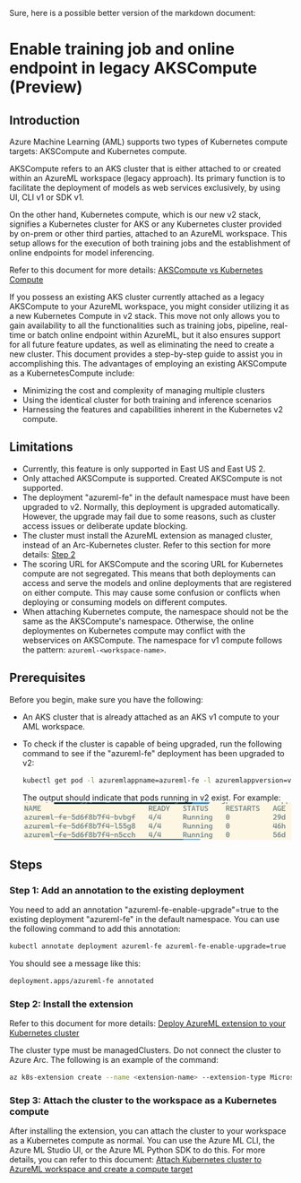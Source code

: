 Sure, here is a possible better version of the markdown document:

# Enable training job and online endpoint in legacy AKSCompute (Preview)

## Introduction

Azure Machine Learning (AML) supports two types of Kubernetes compute targets: AKSCompute and Kubernetes compute.

AKSCompute refers to an AKS cluster that is either attached to or created within an AzureML workspace (legacy approach). Its primary function is to facilitate the deployment of models as web services exclusively, by using UI, CLI v1 or SDK v1.

On the other hand, Kubernetes compute, which is our new v2 stack, signifies a Kubernetes cluster for AKS or any Kubernetes cluster provided by on-prem or other third parties, attached to an AzureML workspace. This setup allows for the execution of both training jobs and the establishment of online endpoints for model inferencing.

Refer to this document for more details: [AKSCompute vs Kubernetes Compute](https://learn.microsoft.com/en-us/azure/machine-learning/how-to-attach-kubernetes-anywhere?view=azureml-api-2#kubernetescompute-and-legacy-akscompute)

If you possess an existing AKS cluster currently attached as a legacy AKSCompute to your AzureML workspace, you might consider utilizing it as a new Kubernetes Compute in v2 stack. This move not only allows you to gain availability to all the functionalities such as training jobs, pipeline, real-time or batch online endpoint within AzureML, but it also ensures support for all future feature updates, as well as eliminating the need to create a new cluster. This document provides a step-by-step guide to assist you in accomplishing this. The advantages of employing an existing AKSCompute as a KubernetesCompute include:

- Minimizing the cost and complexity of managing multiple clusters
- Using the identical cluster for both training and inference scenarios
- Harnessing the features and capabilities inherent in the Kubernetes v2 compute.

## Limitations
* Currently, this feature is only supported in East US and East US 2.
* Only attached AKSCompute is supported. Created AKSCompute is not supported.
* The deployment "azureml-fe" in the default namespace must have been upgraded to v2. Normally, this deployment is upgraded automatically. However, the upgrade may fail due to some reasons, such as cluster access issues or deliberate update blocking.
* The cluster must install the AzureML extension as managed cluster, instead of an Arc-Kubernetes cluster. Refer to this section for more details: [Step 2](#step-2-install-the-extension-with-extra-configuration)
* The scoring URL for AKSCompute and the scoring URL for Kubernetes compute are not segregated. This means that both deployments can access and serve the models and online deployments that are registered on either compute. This may cause some confusion or conflicts when deploying or consuming models on different computes.
* When attaching Kubernetes compute, the namespace should not be the same as the AKSCompute's namespace. Otherwise, the online deploymentes on Kubernetes compute may conflict with the webservices on AKSCompute. The namespace for v1 compute follows the pattern: `azureml-<workspace-name>`.
## Prerequisites

Before you begin, make sure you have the following:

- An AKS cluster that is already attached as an AKS v1 compute to your AML workspace.
- To check if the cluster is capable of being upgraded, run the following command to see if the "azureml-fe" deployment has been upgraded to v2:

    ```bash
    kubectl get pod -l azuremlappname=azureml-fe -l azuremlappversion=v2
    ```
    The output should indicate that pods running in v2 exist. For example:
    ![get-pod-output](./../pics/check_scoringfe_v2_output.png)

## Steps

### Step 1: Add an annotation to the existing deployment

You need to add an annotation "azureml-fe-enable-upgrade"=true to the existing deployment "azureml-fe" in the default namespace. You can use the following command to add this annotation:

```bash
kubectl annotate deployment azureml-fe azureml-fe-enable-upgrade=true
```

You should see a message like this:

```bash
deployment.apps/azureml-fe annotated
```

### Step 2: Install the extension
Refer to this document for more details: [Deploy AzureML extension to your Kubernetes cluster](./deploy-extension.md)

The cluster type must be managedClusters. Do not connect the cluster to Azure Arc. The following is an example of the command:
```bash
az k8s-extension create --name <extension-name> --extension-type Microsoft.AzureML.Kubernetes --config enableTraining=True enableInference=True inferenceRouterServiceType=LoadBalancer allowInsecureConnections=True inferenceRouterHA=False --cluster-type managedClusters --cluster-name <your-AKS-cluster-name> --resource-group <your-RG-name> --scope cluster
```
### Step 3: Attach the cluster to the workspace as a Kubernetes compute

After installing the extension, you can attach the cluster to your workspace as a Kubernetes compute as normal. You can use the Azure ML CLI, the Azure ML Studio UI, or the Azure ML Python SDK to do this. For more details, you can refer to this document: [Attach Kubernetes cluster to AzureML workspace and create a compute target](./attach-compute.md)
